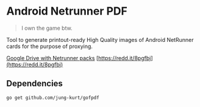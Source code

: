 # Android Netrunner PDF

> I own the game btw.

Tool to generate printout-ready High Quality images of Android NetRunner cards for the purpose of proxying.

[Google Drive with Netrunner packs](https://drive.google.com/open?id=1WwMF6danrz8qvY-yZ5R9wSiFVRESZO7a)
[https://redd.it/8pgfbj](https://redd.it/8pgfbj)

## Dependencies
`go get github.com/jung-kurt/gofpdf`
